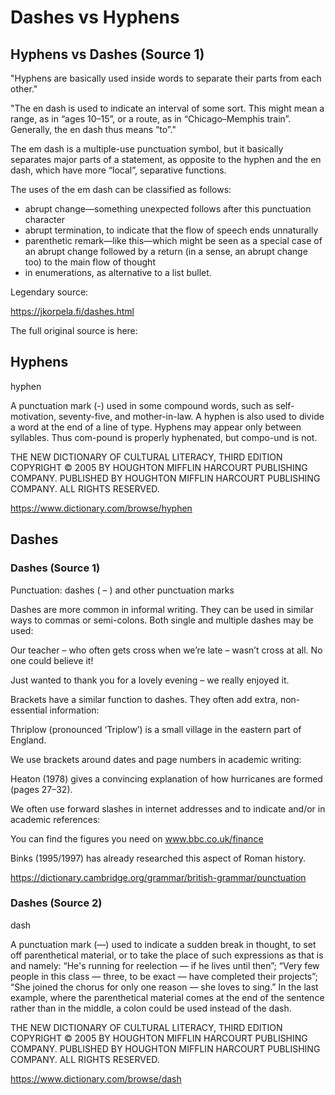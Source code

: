 # Dashes vs Hyphens

## Hyphens vs Dashes (Source 1)

"Hyphens are basically used inside words to separate their parts from each other."

"The en dash is used to indicate an interval of some sort. This might mean a
range, as in “ages 10–15”, or a route, as in “Chicago–Memphis train”. Generally,
the en dash thus means “to”."

The em dash is a multiple-use punctuation symbol, but it basically separates
major parts of a statement, as opposite to the hyphen and the en dash, which
have more “local”, separative functions.

The uses of the em dash can be classified as follows:

- abrupt change—something unexpected follows after this punctuation character
- abrupt termination, to indicate that the flow of speech ends unnaturally
- parenthetic remark—like this—which might be seen as a special case of an 
abrupt change followed by a return (in a sense, an abrupt change too) to the 
main flow of thought
- in enumerations, as alternative to a list bullet.

Legendary source: 

https://jkorpela.fi/dashes.html

The full original source is here:



## Hyphens

hyphen

A punctuation mark (-) used in some compound words, such as self-motivation,
seventy-five, and mother-in-law. A hyphen is also used to divide a word at the
end of a line of type. Hyphens may appear only between syllables. Thus com-pound
is properly hyphenated, but compo-und is not.

THE NEW DICTIONARY OF CULTURAL LITERACY, THIRD EDITION
COPYRIGHT © 2005 BY HOUGHTON MIFFLIN HARCOURT PUBLISHING COMPANY. 
PUBLISHED BY HOUGHTON MIFFLIN HARCOURT PUBLISHING COMPANY. ALL RIGHTS RESERVED.

https://www.dictionary.com/browse/hyphen

## Dashes

### Dashes (Source 1)

Punctuation: dashes ( – ) and other punctuation marks

Dashes are more common in informal writing. They can be used in similar ways to
commas or semi-colons. Both single and multiple dashes may be used:

Our teacher – who often gets cross when we’re late – wasn’t cross at all. No one
could believe it!

Just wanted to thank you for a lovely evening – we really enjoyed it.

Brackets have a similar function to dashes. They often add extra, non-essential
information:

Thriplow (pronounced ‘Triplow’) is a small village in the eastern part of
England.

We use brackets around dates and page numbers in academic writing:

Heaton (1978) gives a convincing explanation of how hurricanes are formed (pages
27–32).

We often use forward slashes in internet addresses and to indicate and/or in
academic references:

You can find the figures you need on www.bbc.co.uk/finance

Binks (1995/1997) has already researched this aspect of Roman history.

https://dictionary.cambridge.org/grammar/british-grammar/punctuation

### Dashes (Source 2)

dash

A punctuation mark (—) used to indicate a sudden break in thought, to set off
parenthetical material, or to take the place of such expressions as that is and
namely: “He's running for reelection — if he lives until then”; “Very few people
in this class — three, to be exact — have completed their projects”; “She joined
the chorus for only one reason — she loves to sing.” In the last example, where
the parenthetical material comes at the end of the sentence rather than in the
middle, a colon could be used instead of the dash.

THE NEW DICTIONARY OF CULTURAL LITERACY, THIRD EDITION
COPYRIGHT © 2005 BY HOUGHTON MIFFLIN HARCOURT PUBLISHING COMPANY. 
PUBLISHED BY HOUGHTON MIFFLIN HARCOURT PUBLISHING COMPANY. ALL RIGHTS RESERVED.

https://www.dictionary.com/browse/dash

